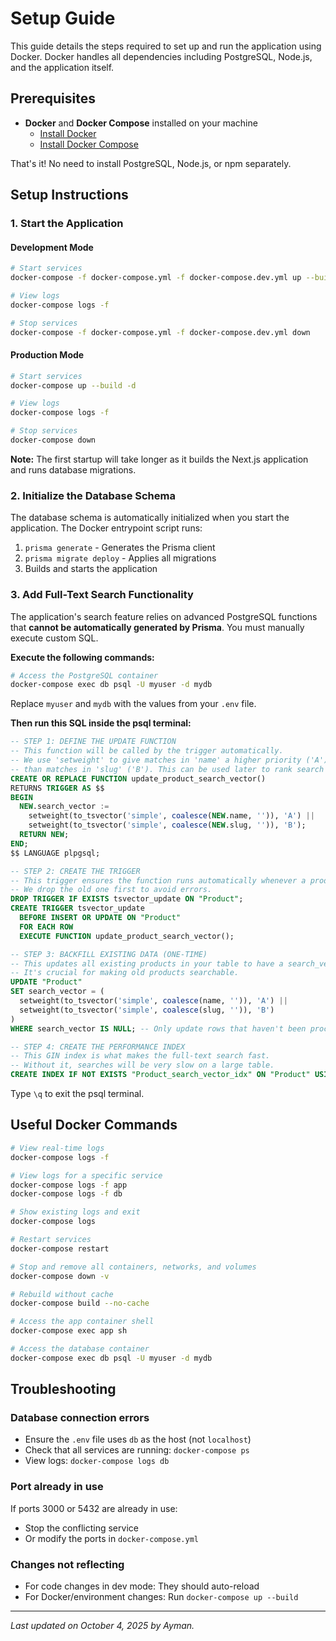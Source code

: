 # Setup Guide

This guide details the steps required to set up and run the application using Docker. Docker handles all dependencies including PostgreSQL, Node.js, and the application itself.

## Prerequisites

- **Docker** and **Docker Compose** installed on your machine
  - [Install Docker](https://docs.docker.com/get-docker/)
  - [Install Docker Compose](https://docs.docker.com/compose/install/)

That's it! No need to install PostgreSQL, Node.js, or npm separately.

## Setup Instructions

<!-- ### 1. Configure Environment Variables -->

<!-- Create a `.env` file in the project root with your database credentials: -->

<!-- ```ini
# .env
DATABASE_URL="postgresql://myuser:mypassword@db:5432/mydb?schema=public"
POSTGRES_USER=myuser
POSTGRES_PASSWORD=mypassword
POSTGRES_DB=mydb
..... See .env.example for the rest of
``` -->

<!-- **Important Notes:**
- Replace `myuser`, `mypassword`, and `mydb` with your desired credentials
- The host must be `db` (not `localhost`) - this is the Docker service name
- Keep these credentials secure and never commit the `.env` file to version control -->

### 1. Start the Application

#### Development Mode

```bash
# Start services
docker-compose -f docker-compose.yml -f docker-compose.dev.yml up --build -d
```

```bash
# View logs
docker-compose logs -f
```

```bash
# Stop services
docker-compose -f docker-compose.yml -f docker-compose.dev.yml down
```

#### Production Mode

```bash
# Start services
docker-compose up --build -d
```

```bash
# View logs
docker-compose logs -f
```

```bash
# Stop services
docker-compose down
```

**Note:** The first startup will take longer as it builds the Next.js application and runs database migrations.

### 2. Initialize the Database Schema

The database schema is automatically initialized when you start the application. The Docker entrypoint script runs:

1. `prisma generate` - Generates the Prisma client
2. `prisma migrate deploy` - Applies all migrations
3. Builds and starts the application

### 3. Add Full-Text Search Functionality

The application's search feature relies on advanced PostgreSQL functions that **cannot be automatically generated by Prisma**. You must manually execute custom SQL.

**Execute the following commands:**

```bash
# Access the PostgreSQL container
docker-compose exec db psql -U myuser -d mydb
```

Replace `myuser` and `mydb` with the values from your `.env` file.

**Then run this SQL inside the psql terminal:**

```sql
-- STEP 1: DEFINE THE UPDATE FUNCTION
-- This function will be called by the trigger automatically.
-- We use 'setweight' to give matches in 'name' a higher priority ('A')
-- than matches in 'slug' ('B'). This can be used later to rank search results.
CREATE OR REPLACE FUNCTION update_product_search_vector()
RETURNS TRIGGER AS $$
BEGIN
  NEW.search_vector :=
    setweight(to_tsvector('simple', coalesce(NEW.name, '')), 'A') ||
    setweight(to_tsvector('simple', coalesce(NEW.slug, '')), 'B');
  RETURN NEW;
END;
$$ LANGUAGE plpgsql;

-- STEP 2: CREATE THE TRIGGER
-- This trigger ensures the function runs automatically whenever a product is created or updated.
-- We drop the old one first to avoid errors.
DROP TRIGGER IF EXISTS tsvector_update ON "Product";
CREATE TRIGGER tsvector_update
  BEFORE INSERT OR UPDATE ON "Product"
  FOR EACH ROW
  EXECUTE FUNCTION update_product_search_vector();

-- STEP 3: BACKFILL EXISTING DATA (ONE-TIME)
-- This updates all existing products in your table to have a search_vector.
-- It's crucial for making old products searchable.
UPDATE "Product"
SET search_vector = (
  setweight(to_tsvector('simple', coalesce(name, '')), 'A') ||
  setweight(to_tsvector('simple', coalesce(slug, '')), 'B')
)
WHERE search_vector IS NULL; -- Only update rows that haven't been processed

-- STEP 4: CREATE THE PERFORMANCE INDEX
-- This GIN index is what makes the full-text search fast.
-- Without it, searches will be very slow on a large table.
CREATE INDEX IF NOT EXISTS "Product_search_vector_idx" ON "Product" USING GIN(search_vector);
```

Type `\q` to exit the psql terminal.

## Useful Docker Commands

```bash
# View real-time logs
docker-compose logs -f

# View logs for a specific service
docker-compose logs -f app
docker-compose logs -f db

# Show existing logs and exit
docker-compose logs

# Restart services
docker-compose restart

# Stop and remove all containers, networks, and volumes
docker-compose down -v

# Rebuild without cache
docker-compose build --no-cache

# Access the app container shell
docker-compose exec app sh

# Access the database container
docker-compose exec db psql -U myuser -d mydb
```

## Troubleshooting

### Database connection errors

- Ensure the `.env` file uses `db` as the host (not `localhost`)
- Check that all services are running: `docker-compose ps`
- View logs: `docker-compose logs db`

### Port already in use

If ports 3000 or 5432 are already in use:

- Stop the conflicting service
- Or modify the ports in `docker-compose.yml`

### Changes not reflecting

- For code changes in dev mode: They should auto-reload
- For Docker/environment changes: Run `docker-compose up --build`

<!-- --- -->

<!-- ## Legacy Setup (Without Docker)

If you need to run the application without Docker, see [LEGACY_SETUP.md](./LEGACY_SETUP.md) for manual PostgreSQL and Node.js installation instructions. -->

---

_Last updated on October 4, 2025 by Ayman._
